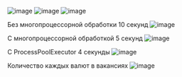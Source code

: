 ![image](https://user-images.githubusercontent.com/63666583/205617070-a1202107-ba19-408e-bfba-daf262a03a85.png)
![image](https://user-images.githubusercontent.com/63666583/205617224-9c4be8ff-b610-49b8-ac94-9f217958cd3e.png)
![image](https://user-images.githubusercontent.com/63666583/207542901-dfb7d5a8-4d8a-45ea-befe-19141d608ebf.png)

Без многопроцессорной обработки 10 секунд
![image](https://user-images.githubusercontent.com/63666583/207594092-bf051a52-dfa0-43f6-af1d-2a795095132e.png)

С многопроцессорной обработкой 5 секунд
![image](https://user-images.githubusercontent.com/63666583/207594185-be817bd1-9c45-443e-9c46-9db5c85dbd65.png)

C ProcessPoolExecutor 4 секунды
![image](https://user-images.githubusercontent.com/63666583/207598308-7424ecba-04be-4027-b62b-ff8ed232adbe.png)

Количество каждых валют в вакансиях
![image](https://user-images.githubusercontent.com/63666583/209119108-c3156721-c86f-4c8e-9465-f8836fc4d47b.png)
